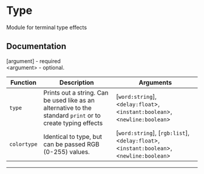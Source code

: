 # Type
Module for terminal type effects  

## Documentation

[argument] - required  
<argument\> - optional.  

| Function | Description | Arguments |
|----------|-------------|-----------|
| `type` | Prints out a string. Can be used like as an alternative to the standard `print` or to create typing effects | [`word:string`], <`delay:float`>, <`instant:boolean`>, <`newline:boolean`> |
| `colortype` | Identical to type, but can be passed RGB (0-255) values. | [`word:string`], [`rgb:list`], <`delay:float`>, <`instant:boolean`>, <`newline:boolean`> |

---
